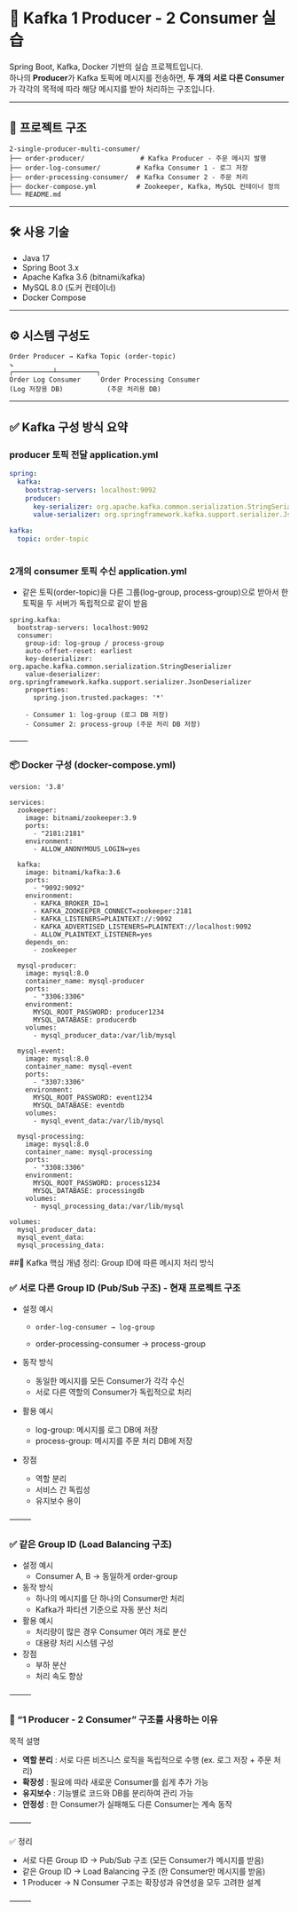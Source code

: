 # 🧪 Kafka 1 Producer - 2 Consumer 실습

Spring Boot, Kafka, Docker 기반의 실습 프로젝트입니다.  
하나의 **Producer**가 Kafka 토픽에 메시지를 전송하면, **두 개의 서로 다른 Consumer**가 각각의 목적에 따라 해당 메시지를 받아 처리하는 구조입니다.

---

## 📁 프로젝트 구조
```
2-single-producer-multi-consumer/
├── order-producer/              # Kafka Producer - 주문 메시지 발행
├── order-log-consumer/         # Kafka Consumer 1 - 로그 저장
├── order-processing-consumer/  # Kafka Consumer 2 - 주문 처리
├── docker-compose.yml          # Zookeeper, Kafka, MySQL 컨테이너 정의
└── README.md
```
---

## 🛠 사용 기술

- Java 17
- Spring Boot 3.x
- Apache Kafka 3.6 (bitnami/kafka)
- MySQL 8.0 (도커 컨테이너)
- Docker Compose

---

## ⚙️ 시스템 구성도
```
Order Producer → Kafka Topic (order-topic)
↘
┌──────────┴──────────┐
Order Log Consumer     Order Processing Consumer
(Log 저장용 DB)           (주문 처리용 DB)
```
---

## ✅ Kafka 구성 방식 요약

### producer 토픽 전달 application.yml
```yaml
spring:
  kafka:
    bootstrap-servers: localhost:9092
    producer:
      key-serializer: org.apache.kafka.common.serialization.StringSerializer
      value-serializer: org.springframework.kafka.support.serializer.JsonSerializer

kafka:
  topic: order-topic



```

### 2개의 consumer 토픽 수신 application.yml
- 같은 토픽(order-topic)을 다른 그룹(log-group, process-group)으로 받아서 한 토픽을 두 서버가 독립적으로 같이 받음
```
spring.kafka:
  bootstrap-servers: localhost:9092
  consumer:
    group-id: log-group / process-group
    auto-offset-reset: earliest
    key-deserializer: org.apache.kafka.common.serialization.StringDeserializer
    value-deserializer: org.springframework.kafka.support.serializer.JsonDeserializer
    properties:
      spring.json.trusted.packages: '*'

	- Consumer 1: log-group (로그 DB 저장)
	- Consumer 2: process-group (주문 처리 DB 저장)

⸻
```
### 📦 Docker 구성 (docker-compose.yml)

```
version: '3.8'

services:
  zookeeper:
    image: bitnami/zookeeper:3.9
    ports:
      - "2181:2181"
    environment:
      - ALLOW_ANONYMOUS_LOGIN=yes

  kafka:
    image: bitnami/kafka:3.6
    ports:
      - "9092:9092"
    environment:
      - KAFKA_BROKER_ID=1
      - KAFKA_ZOOKEEPER_CONNECT=zookeeper:2181
      - KAFKA_LISTENERS=PLAINTEXT://:9092
      - KAFKA_ADVERTISED_LISTENERS=PLAINTEXT://localhost:9092
      - ALLOW_PLAINTEXT_LISTENER=yes
    depends_on:
      - zookeeper

  mysql-producer:
    image: mysql:8.0
    container_name: mysql-producer
    ports:
      - "3306:3306"
    environment:
      MYSQL_ROOT_PASSWORD: producer1234
      MYSQL_DATABASE: producerdb
    volumes:
      - mysql_producer_data:/var/lib/mysql

  mysql-event:
    image: mysql:8.0
    container_name: mysql-event
    ports:
      - "3307:3306"
    environment:
      MYSQL_ROOT_PASSWORD: event1234
      MYSQL_DATABASE: eventdb
    volumes:
      - mysql_event_data:/var/lib/mysql

  mysql-processing:
    image: mysql:8.0
    container_name: mysql-processing
    ports:
      - "3308:3306"
    environment:
      MYSQL_ROOT_PASSWORD: process1234
      MYSQL_DATABASE: processingdb
    volumes:
      - mysql_processing_data:/var/lib/mysql

volumes:
  mysql_producer_data:
  mysql_event_data:
  mysql_processing_data:

```


##📌 Kafka 핵심 개념 정리: Group ID에 따른 메시지 처리 방식

### ✅ 서로 다른 Group ID (Pub/Sub 구조) - 현재 프로젝트 구조
- 설정 예시
  - 	order-log-consumer → log-group
  - order-processing-consumer → process-group

- 동작 방식
  - 동일한 메시지를 모든 Consumer가 각각 수신
  - 서로 다른 역할의 Consumer가 독립적으로 처리
- 활용 예시
  - log-group: 메시지를 로그 DB에 저장
  - process-group: 메시지를 주문 처리 DB에 저장
- 장점
  - 역할 분리
  - 서비스 간 독립성
  - 유지보수 용이

⸻

### ✅ 같은 Group ID (Load Balancing 구조)
- 설정 예시
  - Consumer A, B → 동일하게 order-group
- 동작 방식
  - 하나의 메시지를 단 하나의 Consumer만 처리
  - Kafka가 파티션 기준으로 자동 분산 처리
- 활용 예시
  - 처리량이 많은 경우 Consumer 여러 개로 분산
  - 대용량 처리 시스템 구성
- 장점
  - 부하 분산
  - 처리 속도 향상

⸻

### 🎯 “1 Producer - 2 Consumer” 구조를 사용하는 이유

목적	설명
- **역할 분리** : 서로 다른 비즈니스 로직을 독립적으로 수행 (ex. 로그 저장 + 주문 처리)
- **확장성**	: 필요에 따라 새로운 Consumer를 쉽게 추가 가능
- **유지보수** : 기능별로 코드와 DB를 분리하여 관리 가능
- **안정성** : 한 Consumer가 실패해도 다른 Consumer는 계속 동작


⸻

✅ 정리
- 서로 다른 Group ID → Pub/Sub 구조 (모든 Consumer가 메시지를 받음)
- 같은 Group ID → Load Balancing 구조 (한 Consumer만 메시지를 받음)
- 1 Producer → N Consumer 구조는 확장성과 유연성을 모두 고려한 설계

⸻

